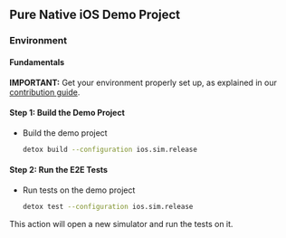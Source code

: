 ## Pure Native iOS Demo Project

### Environment

#### Fundamentals

**IMPORTANT:** Get your environment properly set up, as explained in our [contribution guide](../../docs/Guide.Contributing.md).

#### Step 1: Build the Demo Project

- Build the demo project

    ```sh
    detox build --configuration ios.sim.release
    ```

#### Step 2: Run the E2E Tests

- Run tests on the demo project

    ```sh
    detox test --configuration ios.sim.release
    ```

This action will open a new simulator and run the tests on it.
